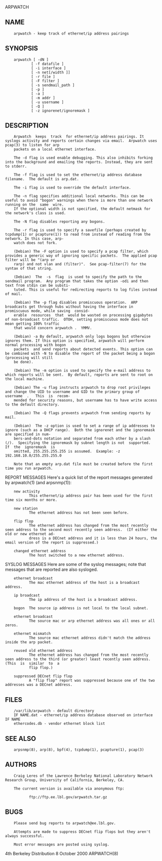   ARPWATCH
 
## NAME
        arpwatch - keep track of ethernet/ip address pairings
 
## SYNOPSIS
        arpwatch [ -dN ]
                [ -f datafile ]
                [ -i interface ]
                [ -n net[/width ]]
                [ -r file ]
                [ -F filter ]
                [ -s sendmail_path ]
                [ -p ]
                [ -a ]
                [ -m addr ]
                [ -u username ]
                [ -Q ]
                [ -z ignorenet/ignoremask ]
 
## DESCRIPTION
        Arpwatch  keeps  track  for ethernet/ip address pairings. It syslogs activity and reports certain changes via email.  Arpwatch uses pcap(3) to listen for arp
        packets on a local ethernet interface.
 
        The -d flag is used enable debugging. This also inhibits forking into the background and emailing the reports. Instead, they are sent to stderr.
 
        The -f flag is used to set the ethernet/ip address database filename.  The default is arp.dat.
 
        The -i flag is used to override the default interface.
 
        The -n flag specifies additional local networks. This can be useful to avoid "bogon" warnings when there is more than one network running on the  same  wire.
        If the optional width is not specified, the default netmask for the network's class is used.
 
        The -N flag disables reporting any bogons.
 
        The -r flag is used to specify a savefile (perhaps created by tcpdump(1) or pcapture(1)) to read from instead of reading from the network. In this case, arp‐
        watch does not fork.
 
        (Debian) The -F option is used to specify a pcap filter, which provides a generic way of ignoring specific packets.  The applied pcap filter will be "(arp or
        rarp) and not vlan and (filter)".  See pcap-filter(7) for the syntax of that string.
 
        (Debian)  The  -s  flag  is used to specify the path to the sendmail program.  Any program that takes the option -odi and then text from stdin can be substi‐
        tuted. This is useful for redirecting reports to log files instead of mail.
 
        (Debian) The -p flag disables promiscuous operation.  ARP broadcasts get through hubs without having the interface in promiscuous mode, while saving  consid‐
        erable  resources  that  would be wasted on processing gigabytes of non-broadcast traffic.  OTOH, setting promiscuous mode does not mean getting 100% traffic
        that would concern arpwatch .  YMMV.
 
        (Debian) -a By default, arpwatch only logs bogons but otherwise ignores them. If this option is specified, arpwatch will perform normal processing with bogon
        packets  and send reports about detected events. This option can be combined with -N to disable the report of the packet being a bogon (processing will still
        be done).
 
        (Debian) The -m option is used to specify the e-mail address to which reports will be sent.  By default, reports are sent to root on the local machine.
 
        (Debian) The -u flag instructs arpwatch to drop root privileges and change the UID to username and GID to the primary group of username  .   This  is  recom‐
        mended for security reasons, but username has to have write access to the default directory.
 
        (Debian) The -Q flags prevents arpwatch from sending reports by mail.
 
        (Debian)  The -z option is used to set a range of ip addresses to ignore (such as a DHCP range).  Both the ignorenet and the ignoremask are specified in num‐
        bers-and-dots notation and separated from each other by a slash (/).  Specifying the ignoremask by subnet length is not  supported.   If  the  ignoremask  is
        omitted, 255.255.255.255 is assumed.  Example: -z 192.168.10.0/255.255.255.0
 
        Note that an empty arp.dat file must be created before the first time you run arpwatch.
 
 REPORT MESSAGES
        Here's a quick list of the report messages generated by arpwatch(1) (and arpsnmp(1)):
 
        new activity
               This ethernet/ip address pair has been used for the first time six months or more.
 
        new station
               The ethernet address has not been seen before.
 
        flip flop
               The ethernet address has changed from the most recently seen address to the second most recently seen address.  (If either the old or new ethernet ad‐
               dress is a DECnet address and it is less than 24 hours, the email version of the report is suppressed.)
 
        changed ethernet address
               The host switched to a new ethernet address.
 
 SYSLOG MESSAGES
        Here are some of the syslog messages; note that messages that are reported are also sysloged.
 
        ethernet broadcast
               The mac ethernet address of the host is a broadcast address.
 
        ip broadcast
               The ip address of the host is a broadcast address.
 
        bogon  The source ip address is not local to the local subnet.
 
        ethernet broadcast
               The source mac or arp ethernet address was all ones or all zeros.
 
        ethernet mismatch
               The source mac ethernet address didn't match the address inside the arp packet.
 
        reused old ethernet address
               The ethernet address has changed from the most recently seen address to the third (or greater) least recently seen address.  (This  is  similar  to  a
               flip flop.)
 
        suppressed DECnet flip flop
               A "flip flop" report was suppressed because one of the two addresses was a DECnet address.
 
## FILES
        /var/lib/arpwatch - default directory
        IF NAME.dat - ethernet/ip address database observed on interface IF NAME
        ethercodes.db - vendor ethernet block list
 
## SEE ALSO
        arpsnmp(8), arp(8), bpf(4), tcpdump(1), pcapture(1), pcap(3)
 
## AUTHORS
        Craig Leres of the Lawrence Berkeley National Laboratory Network Research Group, University of California, Berkeley, CA.
 
        The current version is available via anonymous ftp:
 
               ftp://ftp.ee.lbl.gov/arpwatch.tar.gz
 
## BUGS
        Please send bug reports to arpwatch@ee.lbl.gov.
 
        Attempts are made to suppress DECnet flip flops but they aren't always successful.
 
        Most error messages are posted using syslog.
 
 4th Berkeley Distribution                                                  8 October 2000                                                                ARPWATCH(8)
